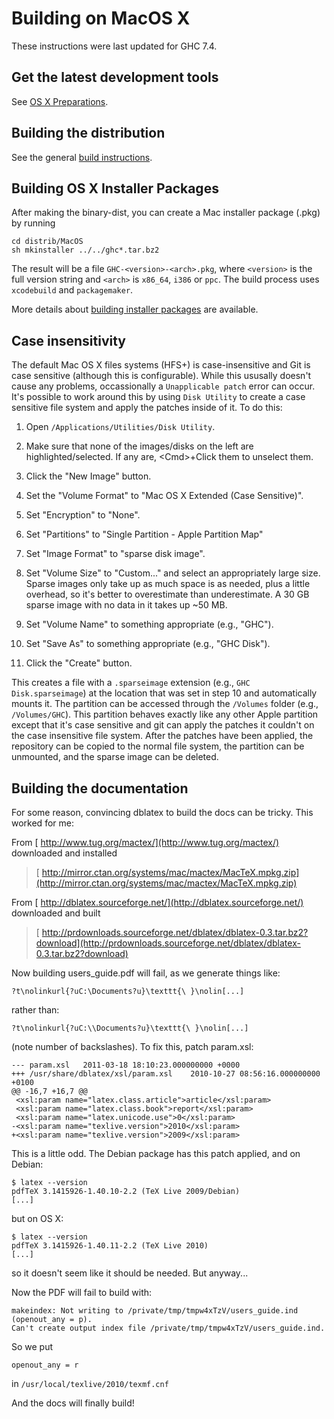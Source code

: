 # Building on MacOS X


These instructions were last updated for GHC 7.4.

## Get the latest development tools


See [OS X Preparations](building/preparation/mac-osx).

## Building the distribution


See the general [build instructions](building/quick-start).

## Building OS X Installer Packages


After making the binary-dist, you can create a Mac installer package (.pkg) by running

```wiki
cd distrib/MacOS
sh mkinstaller ../../ghc*.tar.bz2
```


The result will be a file `GHC-<version>-<arch>.pkg`, where `<version>` is the full version string and `<arch>` is `x86_64`, `i386` or `ppc`. The build process uses `xcodebuild` and `packagemaker`.


More details about [building installer packages](building/mac-osx/installer) are available.

## Case insensitivity


The default Mac OS X files systems (HFS+) is case-insensitive and Git is case sensitive (although this is configurable).  While this ususally doesn't cause any problems, occassionally a `Unapplicable patch` error can occur.  It's possible to work around this by using `Disk Utility` to create a case sensitive file system and apply the patches inside of it.  To do this:

1. Open `/Applications/Utilities/Disk Utility`.
1. Make sure that none of the images/disks on the left are highlighted/selected.  If any are, \<Cmd\>+Click them to unselect them.
1. Click the "New Image" button.
1. Set the "Volume Format" to "Mac OS X Extended (Case Sensitive)".
1. Set "Encryption" to "None".

1. Set "Partitions" to "Single Partition - Apple Partition Map"
1. Set "Image Format" to "sparse disk image".
1. Set "Volume Size" to "Custom..." and select an appropriately large size.  Sparse images only take up as much space is as needed, plus a little overhead, so it's better to overestimate than underestimate.  A 30 GB sparse image with no data in it takes up \~50 MB.
1. Set "Volume Name" to something appropriate (e.g., "GHC").
1. Set "Save As" to something appropriate (e.g., "GHC Disk").
1. Click the "Create" button.


This creates a file with a `.sparseimage` extension (e.g., `GHC Disk.sparseimage`) at the location that was set in step 10 and automatically mounts it.  The partition can be accessed through the `/Volumes` folder (e.g., `/Volumes/GHC`).  This partition behaves exactly like any other Apple partition except that it's case sensitive and git can apply the patches it couldn't on the case insensitive file system.  After the patches have been applied, the repository can be copied to the normal file system, the partition can be unmounted, and the sparse image can be deleted.

## Building the documentation


For some reason, convincing dblatex to build the docs can be tricky. This worked for me:


From [ http://www.tug.org/mactex/](http://www.tug.org/mactex/) downloaded and installed

> [ http://mirror.ctan.org/systems/mac/mactex/MacTeX.mpkg.zip](http://mirror.ctan.org/systems/mac/mactex/MacTeX.mpkg.zip)


From [ http://dblatex.sourceforge.net/](http://dblatex.sourceforge.net/) downloaded and built

> [ http://prdownloads.sourceforge.net/dblatex/dblatex-0.3.tar.bz2?download](http://prdownloads.sourceforge.net/dblatex/dblatex-0.3.tar.bz2?download)


Now building users_guide.pdf will fail, as we generate things like:

```wiki
?t\nolinkurl{?uC:\Documents?u}\texttt{\ }\nolin[...]
```


rather than:

```wiki
?t\nolinkurl{?uC:\\Documents?u}\texttt{\ }\nolin[...]
```


(note number of backslashes). To fix this, patch param.xsl:

```wiki
--- param.xsl   2011-03-18 18:10:23.000000000 +0000
+++ /usr/share/dblatex/xsl/param.xsl    2010-10-27 08:56:16.000000000 +0100
@@ -16,7 +16,7 @@
 <xsl:param name="latex.class.article">article</xsl:param>
 <xsl:param name="latex.class.book">report</xsl:param>
 <xsl:param name="latex.unicode.use">0</xsl:param>
-<xsl:param name="texlive.version">2010</xsl:param>
+<xsl:param name="texlive.version">2009</xsl:param>
```


This is a little odd. The Debian package has this patch applied, and on
Debian:

```wiki
$ latex --version
pdfTeX 3.1415926-1.40.10-2.2 (TeX Live 2009/Debian)
[...]
```


but on OS X:

```wiki
$ latex --version
pdfTeX 3.1415926-1.40.11-2.2 (TeX Live 2010)
[...]
```


so it doesn't seem like it should be needed. But anyway...


Now the PDF will fail to build with:

```wiki
makeindex: Not writing to /private/tmp/tmpw4xTzV/users_guide.ind (openout_any = p).
Can't create output index file /private/tmp/tmpw4xTzV/users_guide.ind.
```


So we put

```wiki
openout_any = r
```


in `/usr/local/texlive/2010/texmf.cnf`


And the docs will finally build!
